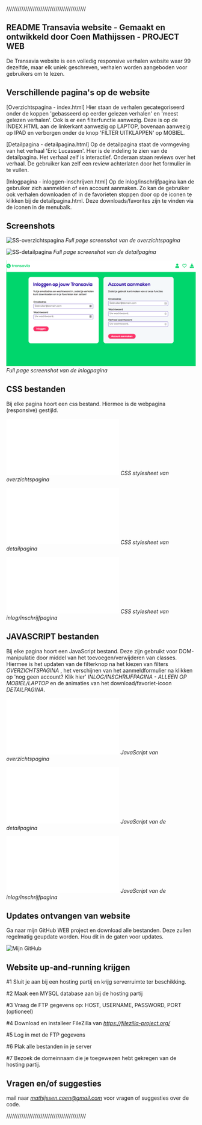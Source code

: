 //////////////////////////////////////////

## README Transavia website - Gemaakt en ontwikkeld door Coen Mathijssen - PROJECT WEB

De Transavia website is een volledig responsive verhalen website waar 99 dezelfde, maar elk uniek geschreven, verhalen worden aangeboden voor gebruikers om te lezen.



## Verschillende pagina's op de website

[Overzichtspagina - index.html]
Hier staan de verhalen gecategoriseerd onder de koppen 'gebasseerd op eerder gelezen verhalen' en 'meest gelezen verhalen'. Ook is er een filterfunctie aanwezig. Deze is op de INDEX.HTML aan de linkerkant aanwezig op LAPTOP, bovenaan aanwezig op IPAD en verborgen onder de knop 'FILTER UITKLAPPEN' op MOBIEL.

[Detailpagina - detailpagina.html]
Op de detailpagina staat de vormgeving van het verhaal 'Eric Lucassen'. Hier is de indeling te zien van de detailpagina. Het verhaal zelf is interactief. Onderaan staan reviews over het verhaal. De gebruiker kan zelf een review achterlaten door het formulier in te vullen.

[Inlogpagina - inloggen-inschrijven.html]
Op de inlog/inschrijfpagina kan de gebruiker zich aanmelden of een account aanmaken. Zo kan de gebruiker ook verhalen downloaden of in de favorieten stoppen door op de iconen te klikken bij de detailpagina.html. Deze downloads/favorites zijn te vinden via de iconen in de menubalk.



## Screenshots

![SS-overzichtspagina](./afbeeldingen/Screenshots/Overzichtspagina.png)
*Full page screenshot van de overzichtspagina*

![SS-detailpagina](./afbeeldingen/Screenshots/Detailpagina.png)
*Full page screenshot van de detailpagina*

![SS-inlogpagina](./afbeeldingen/Screenshots/Inlogpagina.png)
*Full page screenshot van de inlogpagina*



## CSS bestanden

Bij elke pagina hoort een css bestand. Hiermee is de webpagina (responsive) gestijld.

![stylesheet-overzichtspagina](./CSS/stylesheet.css)
*CSS stylesheet van overzichtspagina*

![stylesheet-detailpagina](./CSS/stylesheet-detailpagina.css)
*CSS stylesheet van detailpagina*

![stylesheet-inlog/inschrijfpagina](./CSS/stylesheet-inlog.css)
*CSS stylesheet van inlog/inschrijfpagina*



## JAVASCRIPT bestanden

Bij elke pagina hoort een JavaScript bestand. Deze zijn gebruikt voor DOM-manipulatie door middel van het toevoegen/verwijderen van classes. Hiermee is het updaten van de filterknop na het kiezen van filters *OVERZICHTSPAGINA* , het verschijnen van het aanmeldformulier na klikken op 'nog geen account? Klik hier' *INLOG/INSCHRIJFPAGINA - ALLEEN OP MOBIEL/LAPTOP* en de animaties van het download/favoriet-icoon *DETAILPAGINA*.

![JavaScript-overzichtspagina](./JS/script-index.js)
*JavaScript van overzichtspagina*

![JavaScript-detailpagina](./JS/script-detailpagina.js)
*JavaScript van de detailpagina*

![JavaScript-inlog/inschrijfpagina](./JS/script-inloggen.js)
*JavaScript van de inlog/inschrijfpagina*



## Updates ontvangen van website

Ga naar mijn GitHub WEB project en download alle bestanden. Deze zullen regelmatig geupdate worden. Hou dit in de gaten voor updates.

![Mijn GitHub](https://github.com/Coenmathijssen/WEB)



## Website up-and-running krijgen

#1 Sluit je aan bij een hosting partij en krijg serverruimte ter beschikking.

#2 Maak een MYSQL database aan bij de hosting partij

#3 Vraag de FTP gegevens op:
    HOST,
    USERNAME,
    PASSWORD,
    PORT (optioneel)

#4 Download en installeer FileZilla van *https://filezilla-project.org/*

#5 Log in met de FTP gegevens

#6 Plak alle bestanden in je server

#7 Bezoek de domeinnaam die je toegewezen hebt gekregen van de hosting partij.



## Vragen en/of suggesties

mail naar *mathijssen.coen@gmail.com* voor vragen of suggesties over de code.


//////////////////////////////////////////













